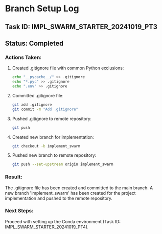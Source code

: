 # Branch Setup Log

## Task ID: IMPL_SWARM_STARTER_20241019_PT3
## Status: Completed

### Actions Taken:
1. Created .gitignore file with common Python exclusions:
   ```bash
   echo "__pycache__/" >> .gitignore
   echo "*.pyc" >> .gitignore
   echo ".env" >> .gitignore
   ```

2. Committed .gitignore file:
   ```bash
   git add .gitignore
   git commit -m "Add .gitignore"
   ```

3. Pushed .gitignore to remote repository:
   ```bash
   git push
   ```

4. Created new branch for implementation:
   ```bash
   git checkout -b implement_swarm
   ```

5. Pushed new branch to remote repository:
   ```bash
   git push --set-upstream origin implement_swarm
   ```

### Result:
The .gitignore file has been created and committed to the main branch. A new branch 'implement_swarm' has been created for the project implementation and pushed to the remote repository.

### Next Steps:
Proceed with setting up the Conda environment (Task ID: IMPL_SWARM_STARTER_20241019_PT4).